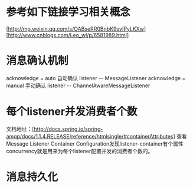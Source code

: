 # 参考如下链接学习相关概念
[http://mp.weixin.qq.com/s/OABseRR0BnbK9svIPyLKXw]
[http://www.cnblogs.com/Leo_wl/p/6581989.html]
# 消息确认机制
acknowledge = auto 自动确认
listener -- MessageListener
acknowledge = manual 手动确认
listener -- ChannelAwareMessageListener
# 每个listener并发消费者个数
文档地址：[http://docs.spring.io/spring-amqp/docs/1.1.4.RELEASE/reference/htmlsingle/#containerAttributes]
查看Message Listener Container Configuration发现listener-container有个属性concurrency就是用来为每个listener配置并发的消费者个数的。 
# 消息持久化

